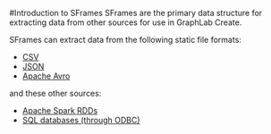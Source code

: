 #Introduction to SFrames
SFrames are the primary data structure for extracting data from other sources for use in GraphLab Create.

SFrames can extract data from the following static file formats:

* [CSV](https://dato.com/products/create/docs/generated/graphlab.SFrame.read_csv.html#graphlab.SFrame.read_csv)
* [JSON](https://dato.com/products/create/docs/generated/graphlab.SFrame.read_csv.html#graphlab.SFrame.read_csv)
* [Apache Avro](https://dato.com/products/create/docs/generated/graphlab.SArray.from_avro.html#graphlab.SArray.from_avro)

and these other sources:

* [Apache Spark RDDs](spark_integration.md)
* [SQL databases (through ODBC)](odbc_integration.md)
